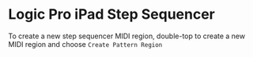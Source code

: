 # Logic Pro iPad Step Sequencer

To create a new step sequencer MIDI region, double-top to create a new MIDI region and choose `Create Pattern Region`
